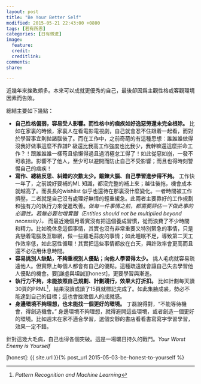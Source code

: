 ```yaml
---
layout: post
title: "Be Your Better Self"
modified: 2015-05-21 22:43:00 +0800
tags: [若有所思]
categories: [日有微进]
image:
  feature: 
  credit: 
  creditlink: 
comments: 
share: 

---
```


近幾年來挫敗頗多。本來可以成就更優秀的自己，最後卻因爲主觀性格或客觀環境因素而告敗。

總結主要如下幾點：

- **自己性格偏弱，容易受人影響。而性格中的痼疾如好逸惡勞還未完全根除。** 比如在家裏的時候，家裏人在看電影電視劇，自己就會忍不住跟着一起看，而對於學習事宜則拋諸腦後了。而在工作中，之前奇葩的有這種思想：誰誰誰做得沒我好做事這麼不靠譜P 級還比我高工作強度也比我少，我幹嘛還這麼拼命工作？！跟誰誰誰一樣苟且偷懶得過且過消極怠工得了！如此從惡如崩，一發不可收拾。影響不了他人，至少可以避開而防止自己不受影響；而且也得時刻警惕自己的痼疾！
- **寫作、總結反思、糾錯的次數太少。鍛鍊大腦、自己學習進步得不夠。** 工作快一年了，之前說好要補的ML 知識，都沒完整的補上來；越往後拖，機會成本就越高了。而長長的wishlist 似乎也還待在那裏沒什麼變化。一者時間被工作擠壓，二者就是自己沒有處理好無情的輕重緩急。此兩者主要靠好的工作規劃和強有力的執行力來促進改善。*做每一件事情之前，都需要評估一下做此事的必要性。若無必要勿增實體（Entities should not be multiplied beyond necessity）。*  而最近幾個月着實沒有把這個養成習慣，從而浪費了不少時間和精力。比如晚休息這個事情，其實也沒有非常重要又特別緊急的事情，只是貪戀着電腦及互聯網，做一些雞毛蒜皮的事情；如此睡眠不足，導致第二天工作效率低，如此惡性循環！其實把這些事情都放在白天，興許效率會更高而且還不必佔用休息時間。
- **容易挑別人缺點，不夠重視別人優點；向他人學習得太少。** 挑人毛病就容易疏遠他人。但實際上每個人都會有自己的優點。這種疏遠就會讓自己失去學習他人優點的機會。要[謙虛與坦誠][honest]，更要學習與漸進。
- **執行力不夠，未能按照自己規劃、計劃踐行，效果大打折扣。** 比如計劃每天讀30頁的PRML[^PRML]，結果沒讀或讀了15頁就標記完成了。如此集腋成裘，勢必不能達到自己的目標；這也會挫敗個人的成就感。
- **身邊環境不夠理想，也未能找一個更好的環境。** 丁磊說得對，“不能等待機會，得創造機會。” 身邊環境不夠理想，就得避開這些環境，或者創造一個更好的環境。比如週末在家不適合學習，選個安靜的書店看看書寫寫字學習學習，效果一定不錯。

針對這幾大毛病，自己也得各個突破。這是一場曠日持久的戰鬥。*Your Worst Enemy is Yourself*


[honest]: {{ site.url }}{%  post_url 2015-05-03-be-honest-to-yourself %}


[^PRML]: _Pattern Recognition and Machine Learning_


